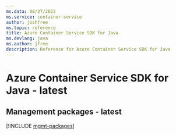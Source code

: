 ```yaml
---
ms.data: 08/27/2022
ms.service: container-service
author: joshfree
ms.topic: reference
title: Azure Container Service SDK for Java
ms.devlang: java
ms.author: jfree
description: Reference for Azure Container Service SDK for Java
---
```

# Azure Container Service SDK for Java - latest

## Management packages - latest
[!INCLUDE [mgmt-packages](container-service-mgmt-index.md)]
